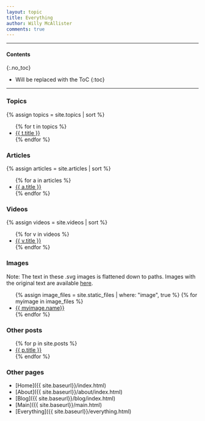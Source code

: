 ```yaml
---
layout: topic
title: Everything
author: Willy McAllister
comments: true
---
```

----

#### Contents
{:.no_toc}

* Will be replaced with the ToC
{:toc}

----

### Topics

{% assign topics = site.topics | sort  %}
<ul>
  {% for t in topics %}
    <li><a href="{{ t.url | prepend: site.baseurl }}">{{ t.title }}</a></li>
  {% endfor %}
</ul> 

### Articles

{% assign articles = site.articles | sort  %}
<ul>
  {% for a in articles %}
    <li><a href="{{ a.url | prepend: site.baseurl }}">{{ a.title }}</a></li>
  {% endfor %}
</ul> 

### Videos

{% assign videos = site.videos | sort  %}
<ul>
  {% for v in videos %}
    <li><a href="{{ v.url | prepend: site.baseurl }}">{{ v.title }}</a></li>
  {% endfor %}
</ul> 

### Images

Note: The text in these .svg images is flattened down to paths. Images with the original text are available [here](https://github.com/willymcallister/willymcallister.github.io/tree/master/images).

<ul>
{% assign image_files = site.static_files | where: "image", true %}
{% for myimage in image_files %}
<li><a href="{{ myimage.path }}">{{ myimage.name}}</a></li>
{% endfor %}
</ul>

### Other posts

<ul>
{% for p in site.posts %}
  <li><a href="{{ p.url | prepend: site.baseurl }}">{{ p.title }}</a></li>
{% endfor %}
</ul>

### Other pages

- [Home]({{ site.baseurl}}/index.html)
- [About]({{ site.baseurl}}/about/index.html)
- [Blog]({{ site.baseurl}}/blog/index.html)
- [Main]({{ site.baseurl}}/main.html)
- [Everything]({{ site.baseurl}}/everything.html)
